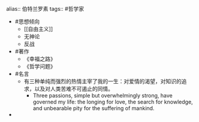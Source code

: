 alias:: 伯特兰罗素
tags::  #哲学家

- #思想倾向
	- [[自由主义]]
	- 无神论
	- 反战
- #著作
	- 《幸福之路》
	- 《哲学问题》
- #名言
	- 有三种单纯而强烈的热情主宰了我的一生：对爱情的渴望，对知识的追求，以及对人类苦难不可遏止的同情。
		- Three passions, simple but overwhelmingly strong, have governed my life: the longing for love, the search for knowledge, and unbearable pity for the suffering of mankind.
-